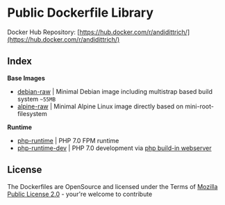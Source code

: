 Public Dockerfile Library
==============================

Docker Hub Repository: [https://hub.docker.com/r/andidittrich/](https://hub.docker.com/r/andidittrich/)

Index
----------------------------

**Base Images**

* [debian-raw](debian-raw/) | Minimal Debian image including multistrap based build system `~55MB`
* [alpine-raw](alpine-raw/) | Minimal Alpine Linux image directly based on mini-root-filesystem

**Runtime**

* [php-runtime](php-runtime/) | PHP 7.0 FPM runtime
* [php-runtime-dev](php-runtime-dev/) | PHP 7.0 development via [php build-in webserver](http://php.net/manual/en/features.commandline.webserver.php)


License
------------------------------
The Dockerfiles are OpenSource and licensed under the Terms of [Mozilla Public License 2.0](https://opensource.org/licenses/MPL-2.0) - your're welcome to contribute
